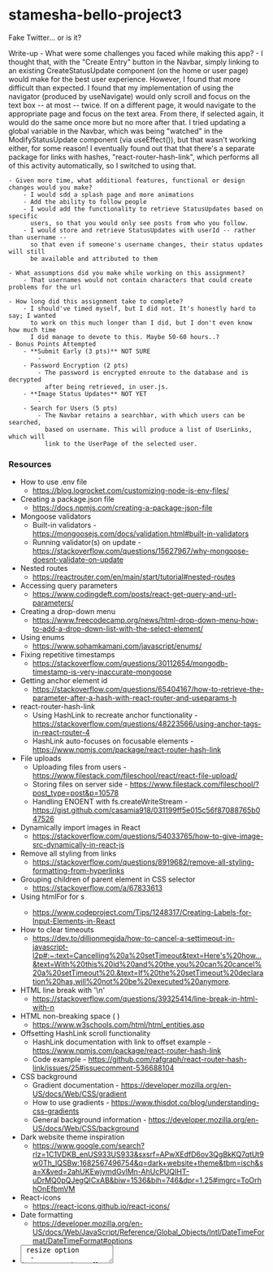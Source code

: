 # stamesha-bello-project3
Fake Twitter... or is it?

Write-up
    - What were some challenges you faced while making this app?
        - I thought that, with the "Create Entry" button in the Navbar, simply linking to
          an existing CreateStatusUpdate component (on the home or user page) would make for
          the best user experience. However, I found that more difficult than expected.
          I found that my implementation of using the navigator (produced by useNavigate)
          would only scroll and focus on the text box -- at most -- twice. If on a different
          page, it would navigate to the appropriate page and focus on the text area.
          From there, if selected again, it would do the same once more but no more after
          that. I tried updating a global variable in the Navbar, which was being "watched"
          in the ModifyStatusUpdate component (via useEffect()), but that wasn't working
          either, for some reason! I eventually found out that that there's a separate package
          for links with hashes, "react-router-hash-link", which performs all of this
          activity automatically, so I switched to using that.

    - Given more time, what additional features, functional or design changes would you make?
        - I would sdd a splash page and more animations
        - Add the ability to follow people
        - I would add the functionality to retrieve StatusUpdates based on specific
          users, so that you would only see posts from who you follow.
        - I would store and retrieve StatusUpdates with userId -- rather than username --
          so that even if someone's username changes, their status updates will still
          be available and attributed to them

    - What assumptions did you make while working on this assignment?
        - That usernames would not contain characters that could create problems for the url

    - How long did this assignment take to complete?
        - I should've timed myself, but I did not. It's honestly hard to say; I wanted
          to work on this much longer than I did, but I don't even know how much time
          I did manage to devote to this. Maybe 50-60 hours..?
    - Bonus Points Attempted
        - **Submit Early (3 pts)** NOT SURE
            - 
        - Password Encryption (2 pts)
            - The password is encrypted enroute to the database and is decrypted
              after being retrieved, in user.js.
        - **Image Status Updates** NOT YET
            - 
        - Search for Users (5 pts)
            - The Navbar retains a searchbar, with which users can be searched,
              based on username. This will produce a list of UserLinks, which will
              link to the UserPage of the selected user.


### Resources
- How to use .env file
    - https://blog.logrocket.com/customizing-node-js-env-files/
- Creating a package.json file
    - https://docs.npmjs.com/creating-a-package-json-file
- Mongoose validators
    - Built-in validators - https://mongoosejs.com/docs/validation.html#built-in-validators
    - Running validator(s) on update - https://stackoverflow.com/questions/15627967/why-mongoose-doesnt-validate-on-update
- Nested routes
    - https://reactrouter.com/en/main/start/tutorial#nested-routes
- Accessing query parameters
    - https://www.codingdeft.com/posts/react-get-query-and-url-parameters/
- Creating a drop-down menu
    - https://www.freecodecamp.org/news/html-drop-down-menu-how-to-add-a-drop-down-list-with-the-select-element/
- Using enums
    - https://www.sohamkamani.com/javascript/enums/
- Fixing repetitive timestamps
    - https://stackoverflow.com/questions/30112654/mongodb-timestamp-is-very-inaccurate-mongoose
- Getting anchor element id
    - https://stackoverflow.com/questions/65404167/how-to-retrieve-the-parameter-after-a-hash-with-react-router-and-useparams-h
- react-router-hash-link
    - Using HashLink to recreate anchor functionality - https://stackoverflow.com/questions/48223566/using-anchor-tags-in-react-router-4
    - HashLink auto-focuses on focusable elements - https://www.npmjs.com/package/react-router-hash-link
- File uploads
    - Uploading files from users - https://www.filestack.com/fileschool/react/react-file-upload/
    - Storing files on server side - https://www.filestack.com/fileschool/?post_type=post&p=10578
    - Handling ENOENT with fs.createWriteStream - https://gist.github.com/casamia918/031199ff5e015c56f87088765b047526
- Dynamically import images in React
    - https://stackoverflow.com/questions/54033765/how-to-give-image-src-dynamically-in-react-js
- Remove all styling from links
    - https://stackoverflow.com/questions/8919682/remove-all-styling-formatting-from-hyperlinks
- Grouping children of parent element in CSS selector
    - https://stackoverflow.com/a/67833613
- Using htmlFor for <label>s
    - https://www.codeproject.com/Tips/1248317/Creating-Labels-for-Input-Elements-in-React
- How to clear timeouts
    - https://dev.to/dillionmegida/how-to-cancel-a-settimeout-in-javascript-l2p#:~:text=Cancelling%20a%20setTimeout&text=Here's%20how...&text=With%20this%20id%20and%20the,you%20can%20cancel%20a%20setTimeout%20.&text=If%20the%20setTimeout%20declaration%20has,will%20not%20be%20executed%20anymore.
- HTML line break with '\n'
    - https://stackoverflow.com/questions/39325414/line-break-in-html-with-n
- HTML non-breaking space (&nbsp;)
    - https://www.w3schools.com/html/html_entities.asp
- Offsetting HashLink scroll functionality
    - HashLink documentation with link to offset example - https://www.npmjs.com/package/react-router-hash-link
    - Code example - https://github.com/rafgraph/react-router-hash-link/issues/25#issuecomment-536688104
- CSS background
    - Gradient documentation - https://developer.mozilla.org/en-US/docs/Web/CSS/gradient
    - How to use gradients - https://www.thisdot.co/blog/understanding-css-gradients
    - General background information - https://developer.mozilla.org/en-US/docs/Web/CSS/background
- Dark website theme inspiration
    - https://www.google.com/search?rlz=1C1VDKB_enUS933US933&sxsrf=APwXEdfD6ov3QgBkKQ7qtUt9w0Th_lQSBw:1682567496754&q=dark+website+theme&tbm=isch&sa=X&ved=2ahUKEwjymdGvlMn-AhUcPUQIHT-uDrMQ0pQJegQICxAB&biw=1536&bih=746&dpr=1.25#imgrc=ToOrhhOnEfbmVM
- React-icons
    - https://react-icons.github.io/react-icons/
- Date formatting
    - https://developer.mozilla.org/en-US/docs/Web/JavaScript/Reference/Global_Objects/Intl/DateTimeFormat/DateTimeFormat#options
- <textarea> resize option
    - https://stackoverflow.com/questions/25567707/textarea-disable-resize-on-x-or-y
- How to style an input field with type "file"
    - https://stackoverflow.com/questions/572768/styling-an-input-type-file-button
- Flexbox align-items values
    - https://css-tricks.com/almanac/properties/a/align-items/
